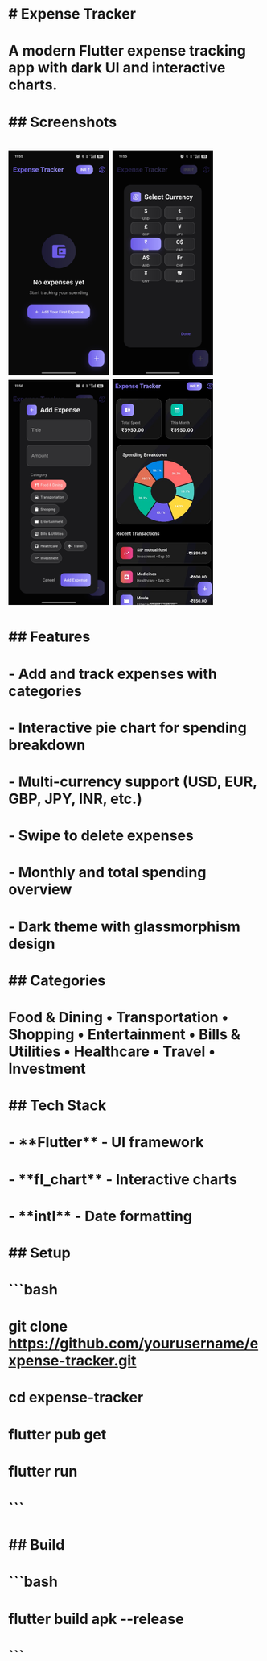 # \# Expense Tracker

# 

# A modern Flutter expense tracking app with dark UI and interactive charts.

# 

# \## Screenshots

# 

# <img src="assets/screenshots/screenshot1.jpg" width="200" /> <img src="assets/screenshots/screenshot2.jpg" width="200" /> <img src="assets/screenshots/screenshot3.jpg" width="200" /> <img src="assets/screenshots/screenshot4.jpg" width="200" />

# 

# \## Features

# 

# \- Add and track expenses with categories

# \- Interactive pie chart for spending breakdown

# \- Multi-currency support (USD, EUR, GBP, JPY, INR, etc.)

# \- Swipe to delete expenses

# \- Monthly and total spending overview

# \- Dark theme with glassmorphism design

# 

# \## Categories

# 

# Food \& Dining • Transportation • Shopping • Entertainment • Bills \& Utilities • Healthcare • Travel • Investment

# 

# \## Tech Stack

# 

# \- \*\*Flutter\*\* - UI framework

# \- \*\*fl\_chart\*\* - Interactive charts

# \- \*\*intl\*\* - Date formatting

# 

# \## Setup

# 

# ```bash

# git clone https://github.com/yourusername/expense-tracker.git

# cd expense-tracker

# flutter pub get

# flutter run

# ```

# 

# \## Build

# 

# ```bash

# flutter build apk --release

# ```

